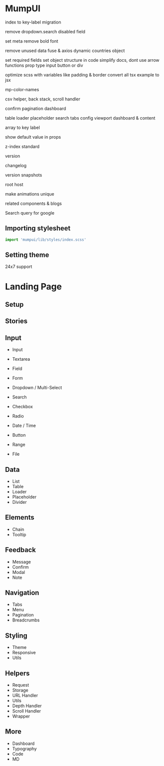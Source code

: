 # MumpUI

index to key-label migration

remove dropdown.search
disabled field

set meta
remove bold font

remove unused data
fuse & axios dynamic
countries object

set required fields
set object structure in code
simplify docs, dont use arrow functions
prop type input button or div

optimize scss with variables like padding & border
convert all tsx example to jsx

mp-color-names

csv helper, back stack, scroll handler

confirm
pagination
dashboard

table
loader
placeholder
search
tabs
config
viewport dashboard & content

array to key label

show default value in props

z-index standard

version

changelog

version snapshots

root host

make animations unique

related components & blogs

Search query for google

## Importing stylesheet

```jsx
import 'mumpui/lib/styles/index.scss'
```

## Setting theme

24x7 support

# Landing Page

## Setup

## Stories

## Input

- Input
- Textarea

- Field
- Form

- Dropdown / Multi-Select
- Search

- Checkbox
- Radio

- Date / Time
- Button

- Range
- File


## Data

- List
- Table
- Loader
- Placeholder
- Divider

## Elements

- Chain
- Tooltip

## Feedback

- Message
- Confirm
- Modal
- Note

## Navigation

- Tabs
- Menu
- Pagination
- Breadcrumbs

## Styling

- Theme
- Responsive
- Utils

## Helpers

- Request
- Storage
- URL Handler
- Utils
- Depth Handler
- Scroll Handler
- Wrapper

## More

- Dashboard
- Typography
- Code
- MD
